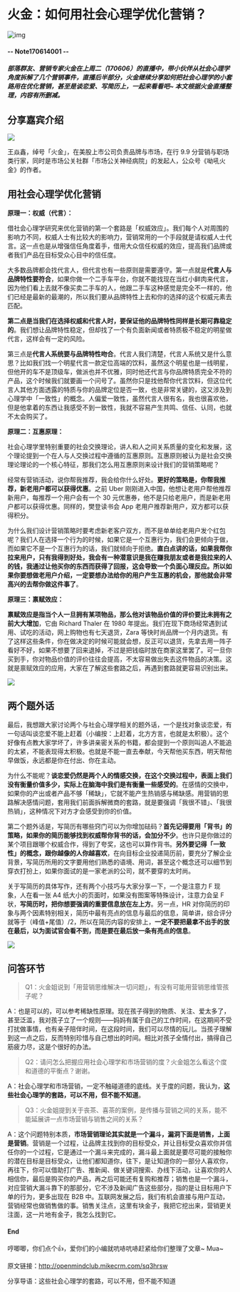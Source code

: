 # 火金：如何用社会心理学优化营销？

![img](http://mmbiz.qpic.cn/mmbiz_png/P7zzkBGoztFUtGQKAqGmGGw4yZB9iaYAuy849uQD1xqLmh0TZtriauaibym6NLyoVPt2B4TKIb7eoDUmpqvVhuupg/640?wx_fmt=png&tp=webp&wxfrom=5&wx_lazy=1)

#### -- Note170614001 --

##### 部落群友、营销专家火金在上周二（170606）的直播中，带小伙伴从社会心理学角度拆解了几个营销事件，直播后半部分，火金继续分享如何把社会心理学的小套路用在优化营销，甚至是谈恋爱、写简历上，一起来看看吧~ 本文根据火金直播整理，内容有所删减。

## 分享嘉宾介绍

![](http://openmindclub.qiniudn.com/omzl/20170613HJ.jpeg)

王焱鑫，绰号「火金」，在美股上市公司负责品牌与市场，在行 9.9 分营销与职场类行家，同时是市场公关社群「市场公关神经病院」的发起人，公众号《呦吼火金》的作者。

## 用社会心理学优化营销

**原理一：权威（代言）：**

借社会心理学研究来优化营销的第一个套路是「权威效应」。我们每个人对周围的影响力不同，权威人士有比较大的影响力，营销常用的一个手段就是请权威人士代言。这一点也是从增强信任角度着手，借用大众信任权威的效应，提高我们品牌或者我们产品在目标受众心目中的信任度。

大多数品牌都会找代言人，但代言也有一些原则是需要遵守。第一点就是**代言人与品牌特性要符合**，如果你做一个二手车平台，你就不能找现在当红小鲜肉来代言，因为他们看上去就不像买卖二手车的人，他跟二手车这种感觉是完全不一样的，他们已经是最新的最潮的，所以我们要从品牌特性上去和你的选择的这个权威元素去匹配。

**第二点是当我们在选择权威和代言人时，要保证他的品牌特性同样是长期可靠稳定的**。我们想让品牌特性稳定，但却找了一个有负面新闻或者特质极不稳定的明星做代言，这样会有一定的风险。

第三点是**代言人系统要与品牌特性吻合**。代言人我们清楚，代言人系统又是什么意思？比如我们找一个明星代言一款定位高端的饮料，虽然这个明星也是一线明星，但他开的车不是顶级车，做派也并不优雅，同时他还代言与你品牌特质完全不符的产品，这个时候我们就要画一个问号了。虽然你只是找他帮你代言饮料，但这位代言人其他方面透露的特质与你的品牌定位是否一致，也是非常关键的，这又涉及到心理学中「一致性」的概念。人偏爱一致性，虽然代言人很有名，我也很喜欢他，但是他拿着的东西让我感受不到一致性，我就不容易产生共鸣、信任、认同，也就不太会购买了。

**原理二：互惠原理：**

社会心理学里特别重要的社会交换理论，讲人和人之间关系质量的变化和发展，这个理论提到一个在人与人交换过程中遵循的互惠原则。互惠原则被认为是社会交换理论理论的一个核心特征，那我们怎么用互惠原则来设计我们的营销策略呢？

经常有营销活动，说你帮我推荐，我会给你什么好处。**更好的策略是，你帮我推荐，新老用户都可以获得优惠**。之前 Uber 刚刚进入中国，他想让老用户帮他推荐新用户，每推荐一个用户会有一个 30 元优惠券，他不是只给老用户，而是新老用户都可以获得优惠。同样的，樊登读书会 App 老用户推荐新用户，双方都可以获得积分。

为什么我们设计营销策略时要考虑新老客户双方，而不是单单给老用户发个红包呢？我们人在选择一个行为的时候，如果它是一个互惠行为，我们会更倾向于做，而如果它不是一个互惠行为的话，我们就倾向于拒绝。**直白点讲的话，如果我帮你拉来用户，只有我得到好处，我会有一种潜意识是我在赚我朋友或者是我拉来的人的钱，我通过让他买你的东西而获得了回报，这会导致一个负面心理反应。所以如果你要想做老用户介绍，一定要想办法给你的用户产生互惠的机会，那他就会非常高兴的去帮你做这件事了**。

**原理三：禀赋效应：**

**禀赋效应是指当个人一旦拥有某项物品，那么他对该物品价值的评价要比未拥有之前大大增加**，它由 Richard Thaler 在 1980 年提出。我们在现下商场经常遇到试用、试吃的活动，网上购物也有七天退货，Zara 等快时尚品牌一个月内退货。有了这样这些条件，你在做决定的时候可能就会想，反正可以退货，先拿去用一阵子看好不好，如果不想要了回来退掉，不过是把钱临时放在商家这里罢了。可一旦你买到手，你对物品价值的评价往往会提高，不太容易做出失去这件物品的决策。这就是禀赋效应的应用，大家在了解这些套路之后，再遇到套路就更容易识别出来。

![](http://openmindclub.qiniudn.com/omzl/20170614pic1.jpeg)

## 两个题外话

最后，我想跟大家讨论两个与社会心理学相关的题外话，一个是找对象谈恋爱，有一句话叫谈恋爱不能上赶着（小编按：上赶着，北方方言，也就是太积极）。这个好像有点教大家学坏了，许多讲亲密关系的书籍，都会提到一个原则叫追人不能追的太紧，不能表现得太积极。也就是不能一直去奉献，今天帮他买东西，明天帮他早做饭，永远都是你在付出、你在主动。

为什么不能呢？**谈恋爱仍然是两个人的情感交换，在这个交换过程中，表面上我们没有衡量价值多少，实际上在脑海中我们是有衡量一些感受的**。在感情的交换中，如果你的产出或者产品不够「稀缺」，它就不能产生热销感与稀缺感。用营销的思路解决感情问题，套用我们前面拆解微商的套路，就是要强调「我很不错」、「我很热销」，这种情况下对方才会感受到你的价值。

第二个题外话是，写简历有哪些窍门可以为你增加砝码？**首先记得要用「背书」的策略，如果你的简历能够找到权威帮你背书的话，会加分不少**。也许只是你做过的某个项目跟哪个权威合作，得到了夸奖，这也可以算作背书。**另外要记得「一致性」的概念，跟你越像的人你越喜欢**，在向目标企业投递简历前，要充分了解企业背景，写简历所用的文字要用他们熟悉的语境、用词，甚至这个概念还可以细节到穿衣打扮上，如果你面试的是一家老派的公司，就不要穿的太时尚。

关于写简历的具体写作，还有两个小技巧与大家分享一下，一个是注意力 F 现象，人在看一张 A4 纸大小的页面时，如果没有图案等特殊设计，注意力会呈 F 状，**写简历时，把你想要强调的重要信息放在左上方**。另一点，HR 对你简历的印象与两个因素特别相关，简历中最有亮点的信息与最后的信息，简单讲，综合评分就等于（峰值+尾值）/2，所以在简历内容的安排上，**一定不要把最拿不出手的放在最后，以为面试官会看不到，而是要在最后放一条有亮点的信息**。

![](http://openmindclub.qiniudn.com/omzl/20170614pic2.jpeg)

## 问答环节

> Q1：火金姐说到「用营销思维解决一切问题」，有没有可能用营销思维管孩子呢？

A：也是可以的，可以参考稀缺性原理。现在孩子得到的物质、关注、爱太多了，甚至泛滥，我对孩子立了一个规则——妈妈有属于自己的工作时间，在这期间不受打扰做事情，也有亲子陪伴时间，在这段时间，我们可以尽情的玩儿。当孩子理解到这一点之后，反而特别珍惜与自己想出的时间。相比对孩子全情付出，搞得自己筋疲力尽，这是个很好的办法。

> Q2：请问怎么把握应用社会心理学和市场营销的度？火金姐怎么看这个度和道德的平衡点？谢谢。

A：社会心理学和市场营销，一定不触碰道德的底线。关于度的问题，我认为，**这些社会心理学的套路，可以不用，但不能不知道**。

> Q3：火金姐提到关于丧茶、喜茶的案例，是传播与营销之间的关系，能不能延展讲一点市场营销与销售之间的关系？

A：这个问题特别本质，**市场营销理论其实就是一个漏斗，漏洞下面是销售，上面是营销**。营销是一个过程，让品牌主找到你的目标受众，并让目标受众喜欢你并信任你的一个过程，它是通过一个漏斗来完成的，漏斗最上面就是要尽可能的接触你的潜在目标是目标受众，让他们都知道你，往下，是让知道你的一部分人喜欢你，再往下，你可以借助打广告、推新闻、做关键词搜索、办线下活动，让喜欢你的人相信你，最后是购买你的产品，再之后可能还有复购和推荐；销售也是一个漏斗，对应营销大漏斗靠下的那部分，它不涉及新闻广告这些部分，指的是让目标用户下单的行为，更多出现在 B2B 中。互联网发展之后，我们有机会直接与用户互动，营销经常也做销售做的事。销售关注点，这里有块金子，我把它挖出来，营销更关注面，这一片地有金子，我怎么找到它。

#### End

哼唧唧，你们点个👍，爱你们的小编就吭哧吭哧赶紧给你们整理了文章~ Mua~

原文链接：http://openmindclub.mikecrm.com/sq3hrsw

分享导语：这些社会心理学的套路，可以不用，但不能不知道
